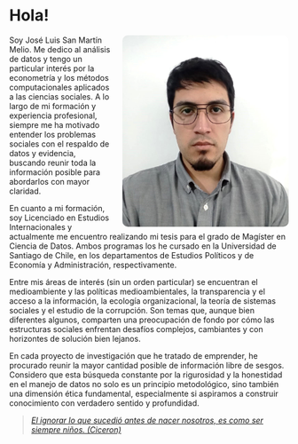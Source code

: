 # Hola!

<img src="assets/Foto_jose.jpg" alt="Foto de José San Martín" style="float: right; width: 300px; margin-left: 20px; border-radius: 10px;" />

Soy José Luis San Martín Melio. Me dedico al análisis de datos y tengo un particular interés por la econometría y los métodos computacionales aplicados a las ciencias sociales. A lo largo de mi formación y experiencia profesional, siempre me ha motivado entender los problemas sociales con el respaldo de datos y evidencia, buscando reunir toda la información posible para abordarlos con mayor claridad.

En cuanto a mi formación, soy Licenciado en Estudios Internacionales y actualmente me encuentro realizando mi tesis para el grado de Magíster en Ciencia de Datos. Ambos programas los he cursado en la Universidad de Santiago de Chile, en los departamentos de Estudios Políticos y de Economía y Administración, respectivamente.

Entre mis áreas de interés (sin un orden particular) se encuentran el medioambiente y las políticas medioambientales, la transparencia y el acceso a la información, la ecología organizacional, la teoría de sistemas sociales y el estudio de la corrupción. Son temas que, aunque bien diferentes algunos, comparten una preocupación de fondo por cómo las estructuras sociales enfrentan desafíos complejos, cambiantes y con horizontes de solución bien lejanos.

En cada proyecto de investigación que he tratado de emprender, he procurado reunir la mayor cantidad posible de información libre de sesgos. Considero que esta búsqueda constante por la rigurosidad y la honestidad en el manejo de datos no solo es un principio metodológico, sino también una dimensión ética fundamental, especialmente si aspiramos a construir conocimiento con verdadero sentido y profundidad.

> [*El ignorar lo que sucedió antes de nacer nosotros, es como ser siempre niños. (Ciceron)*](https://www.suneo.mx/literatura/subidas/Marco%20Tulio%20Cicer%C3%B3n%20%20El%20Orador%20%20A%20Marco%20Bruto%20(bilingue).pdf)




